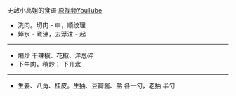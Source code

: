 无敌小高姐的食谱 [原视频YouTube](https://www.youtube.com/watch?v=Q8kLOh1s1d0)

* 洗肉。切肉 - 中，顺纹理
* 焯水 - 煮沸，去浮沫 - 起
---
* 煸炒 干辣椒、花椒、洋葱碎
* 下牛肉，稍炒； 下开水
---
* 生姜、八角、桂皮。生抽、豆瓣酱、盐 各一勺，老抽 半勺

<!--
[![小高姐的红烧牛肉YouTube](http://img.youtube.com/vi/Q8kLOh1s1d0/0.jpg)](http://www.youtube.com/watch?v=Q8kLOh1s1d0)
-->
